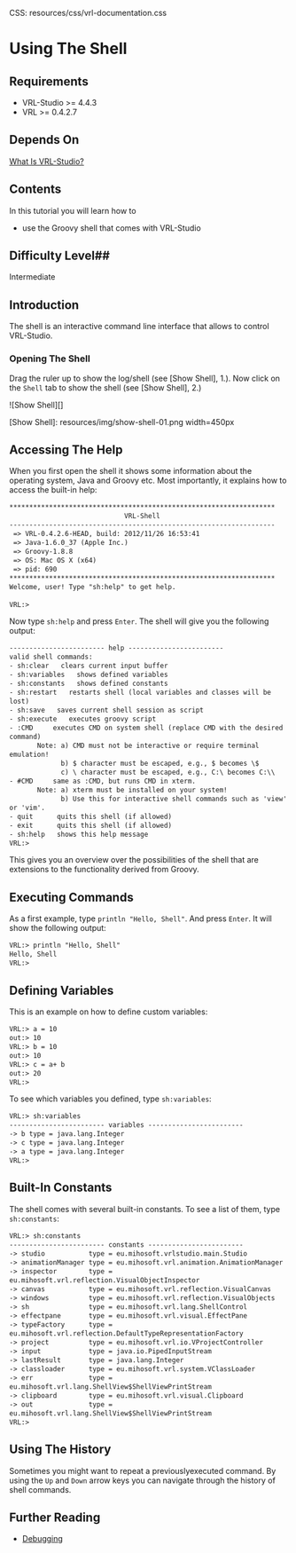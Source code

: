 CSS:	resources/css/vrl-documentation.css

# Using The Shell #

## Requirements ##

- VRL-Studio >= 4.4.3
- VRL >= 0.4.2.7

## Depends On ##

[What Is VRL-Studio?](what-is-vrl-studio.html)

## Contents ##

In this tutorial you will learn how to

- use the Groovy shell that comes with VRL-Studio

## Difficulty Level##

Intermediate

## Introduction ##

The shell is an interactive command line interface that allows to control VRL-Studio.


### Opening The Shell ###

Drag the ruler up to show the log/shell (see [Show Shell], 1.). Now click on the `Shell` tab to show the shell (see [Show Shell], 2.)

![Show Shell][]

[Show Shell]: resources/img/show-shell-01.png width=450px


## Accessing The Help ##

When you first open the shell it shows some information about the operating system, Java and Groovy etc. Most importantly, it explains how to access the built-in help:

    *******************************************************************
                                 VRL-Shell                             
    -------------------------------------------------------------------
     => VRL-0.4.2.6-HEAD, build: 2012/11/26 16:53:41
     => Java-1.6.0_37 (Apple Inc.)
     => Groovy-1.8.8
     => OS: Mac OS X (x64)
     => pid: 690
    *******************************************************************
    Welcome, user! Type "sh:help" to get help.
    
    VRL:> 

Now type `sh:help` and press `Enter`. The shell will give you the following output:

    ------------------------ help ------------------------
    valid shell commands:
    - sh:clear   clears current input buffer
    - sh:variables   shows defined variables
    - sh:constants   shows defined constants
    - sh:restart   restarts shell (local variables and classes will be lost)
    - sh:save   saves current shell session as script
    - sh:execute   executes groovy script
    - :CMD     executes CMD on system shell (replace CMD with the desired command)
           Note: a) CMD must not be interactive or require terminal emulation!
                 b) $ character must be escaped, e.g., $ becomes \$
                 c) \ character must be escaped, e.g., C:\ becomes C:\\
    - #CMD     same as :CMD, but runs CMD in xterm.
           Note: a) xterm must be installed on your system!
                 b) Use this for interactive shell commands such as 'view' or 'vim'.
    - quit      quits this shell (if allowed)
    - exit      quits this shell (if allowed)
    - sh:help   shows this help message
    VRL:> 

This gives you an overview over the possibilities of the shell that are extensions to the functionality derived from Groovy.

## Executing Commands ##

As a first example, type `println "Hello, Shell"`. And press `Enter`. It will show the following output:

    VRL:> println "Hello, Shell"
    Hello, Shell
    VRL:> 

## Defining Variables ##

This is an example on how to define custom variables:

    VRL:> a = 10
    out:> 10
    VRL:> b = 10
    out:> 10
    VRL:> c = a+ b
    out:> 20
    VRL:> 

To see which variables you defined, type `sh:variables`:

    VRL:> sh:variables
    ------------------------ variables ------------------------
    -> b type = java.lang.Integer
    -> c type = java.lang.Integer
    -> a type = java.lang.Integer
    VRL:>

## Built-In Constants ##

The shell comes with several built-in constants. To see a list of them, type `sh:constants`:

    VRL:> sh:constants
    ------------------------ constants ------------------------
    -> studio           type = eu.mihosoft.vrlstudio.main.Studio                          
    -> animationManager type = eu.mihosoft.vrl.animation.AnimationManager                 
    -> inspector        type = eu.mihosoft.vrl.reflection.VisualObjectInspector           
    -> canvas           type = eu.mihosoft.vrl.reflection.VisualCanvas                    
    -> windows          type = eu.mihosoft.vrl.reflection.VisualObjects                   
    -> sh               type = eu.mihosoft.vrl.lang.ShellControl                          
    -> effectpane       type = eu.mihosoft.vrl.visual.EffectPane                          
    -> typeFactory      type = eu.mihosoft.vrl.reflection.DefaultTypeRepresentationFactory
    -> project          type = eu.mihosoft.vrl.io.VProjectController                      
    -> input            type = java.io.PipedInputStream                                   
    -> lastResult       type = java.lang.Integer                                          
    -> classloader      type = eu.mihosoft.vrl.system.VClassLoader                        
    -> err              type = eu.mihosoft.vrl.lang.ShellView$ShellViewPrintStream        
    -> clipboard        type = eu.mihosoft.vrl.visual.Clipboard                           
    -> out              type = eu.mihosoft.vrl.lang.ShellView$ShellViewPrintStream        
    VRL:>

## Using The History ##

Sometimes you might want to repeat a previouslyexecuted command. By using the `Up` and `Down` arrow keys you can navigate through the history of shell commands.



## Further Reading ##

- [Debugging](debugging.html)



